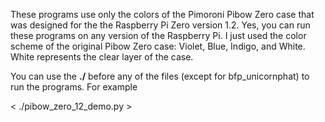 These programs use only the colors of the Pimoroni Pibow Zero case that was designed for the the Raspberry Pi Zero version 1.2.
Yes, you can run these programs on any version of the Raspberry Pi. I just used the color scheme of the original Pibow Zero case: Violet, Blue, Indigo, and White. White represents the clear layer of the case.

You can use the **./** before any of the files (except for bfp_unicornphat) to run the programs. For example

< ./pibow_zero_12_demo.py >


